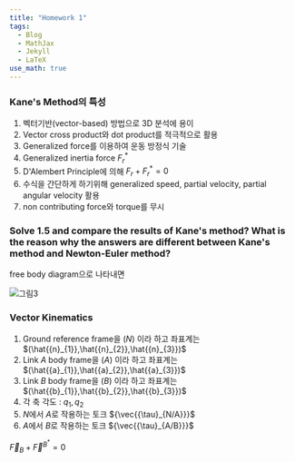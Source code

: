 ```yaml
---
title: "Homework 1"
tags:
  - Blog
  - MathJax
  - Jekyll
  - LaTeX
use_math: true
---
```

### Kane's Method의 특성
1. 벡터기반(vector-based) 방법으로 3D 분석에 용이
2. Vector cross product와 dot product를 적극적으로 활용
3. Generalized force를 이용하여 운동 방정식 기술
4. Generalized inertia force ${F}^{*}_{r}$
5. D'Alembert Principle에 의해  ${F}_{r}+{F}^{*}_{r} = 0$
6. 수식을 간단하게 하기위해 generalized speed, partial velocity, partial angular velocity 활용
7. non contributing force와 torque를 무시


### Solve 1.5 and compare the results of Kane's method? What is the reason why the answers are different between Kane's method and Newton-Euler method?

free body diagram으로 나타내면

![그림3](https://user-images.githubusercontent.com/53217819/95018597-c0d7d580-069b-11eb-83c4-731701cc5739.png)

### Vector Kinematics
1. Ground reference frame을 $(N)$ 이라 하고 좌표계는 $(\hat{{n}_{1}},\hat{{n}_{2}},\hat{{n}_{3}})$
2. Link $A$ body frame을 $(A)$ 이라 하고 좌표계는 $(\hat{{a}_{1}},\hat{{a}_{2}},\hat{{a}_{3}})$
3. Link $B$ body frame을 $(B)$ 이라 하고 좌표계는 $(\hat{{b}_{1}},\hat{{b}_{2}},\hat{{b}_{3}})$
4. 각 축 각도 : ${q}_{1}, {q}_{2}$
5. $N$에서 $A$로 작용하는 토크 ${\vec{{\tau}_{N/A}}}$
6. $A$에서 $B$로 작용하는 토크 ${\vec{{\tau}_{A/B}}}$


$\vec { F } _ { B } + \vec { F } ^ { B ^ { * } } = 0$


